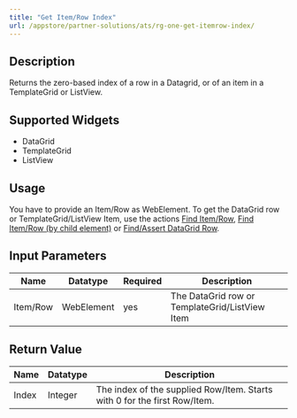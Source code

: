```yaml
---
title: "Get Item/Row Index"
url: /appstore/partner-solutions/ats/rg-one-get-itemrow-index/
---
```


## Description

Returns the zero-based index of a row in a Datagrid, or of an item in a TemplateGrid or ListView.

## Supported Widgets

* DataGrid
* TemplateGrid
* ListView

## Usage

You have to provide an Item/Row as WebElement. To get the DataGrid row or TemplateGrid/ListView Item, use the actions [Find Item/Row](/appstore/partner-solutions/ats/rg-one-find-itemrow/), [Find Item/Row (by child element)](/appstore/partner-solutions/ats/rg-one-find-itemrow-by-child/) or [Find/Assert DataGrid Row](/appstore/partner-solutions/ats/rg-one-findassert-datagrid-row/).    

## Input Parameters

Name | Datatype | Required| Description
--- | --- | --- | ---
Item/Row | WebElement |yes| The DataGrid row or TemplateGrid/ListView Item

## Return Value

Name | Datatype | Description
--- | --- | ---
Index | Integer | The index of the supplied Row/Item. Starts with 0 for the first Row/Item.
